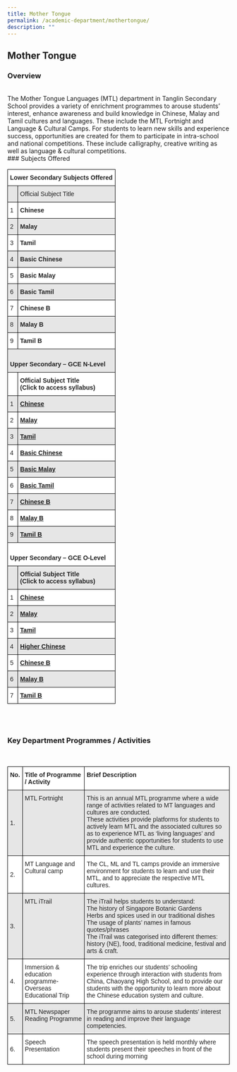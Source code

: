 ```yaml
---
title: Mother Tongue
permalink: /academic-department/mothertongue/
description: ""
---
```

## Mother Tongue


### Overview
<br>
The Mother Tongue Languages (MTL) department in Tanglin Secondary School provides a variety of enrichment programmes to arouse students’ interest, enhance awareness and build knowledge in Chinese, Malay and Tamil cultures and languages. These include the MTL Fortnight and Language & Cultural Camps. For students to learn new skills and experience success, opportunities are created for them to participate in intra-school and national competitions. These include calligraphy, creative writing as well as language & cultural competitions.
<br>
### Subjects Offered
<br>
<style type="text/css">
.tg  {border-collapse:collapse;border-spacing:0;}
.tg td{border-color:black;border-style:solid;border-width:1px;font-family:Arial, sans-serif;font-size:14px;
  overflow:hidden;padding:10px 5px;word-break:normal;}
.tg th{border-color:black;border-style:solid;border-width:1px;font-family:Arial, sans-serif;font-size:14px;
  font-weight:normal;overflow:hidden;padding:10px 5px;word-break:normal;}
.tg .tg-l2bf{background-color:#FFF;color:#222;font-weight:bold;text-align:left;vertical-align:top}
.tg .tg-h5mn{background-color:#E6E6E6;color:#222;text-align:left;vertical-align:middle}
.tg .tg-xyrl{background-color:#E6E6E6;color:#222;text-align:left;vertical-align:top}
.tg .tg-1wp7{background-color:#FFF;color:#02B2F2;font-weight:bold;text-align:left;text-decoration:underline;vertical-align:top}
.tg .tg-tsok{background-color:#FFF;color:#222;text-align:left;vertical-align:top}
.tg .tg-rs0e{background-color:#E6E6E6;color:#222;font-weight:bold;text-align:left;vertical-align:top}
.tg .tg-1ppo{background-color:#FFF;color:#222;text-align:left;vertical-align:middle}
.tg .tg-m6ag{background-color:#E6E6E6;color:#02B2F2;font-weight:bold;text-align:left;text-decoration:underline;vertical-align:top}
</style>
<table class="tg">
<thead>
  <tr>
    <th class="tg-l2bf" colspan="2"><span style="font-weight:bold">Lower Secondary Subjects Offered</span><br> </th>
  </tr>
</thead>
<tbody>
  <tr>
    <td class="tg-h5mn"> </td>
    <td class="tg-xyrl"><span style="font-weight:400">Official Subject Title</span></td>
  </tr>
  <tr>
    <td class="tg-tsok"><span style="font-weight:400">1</span></td>
    <td class="tg-l2bf"><span style="font-weight:bold">Chinese</span></td>
  </tr>
  <tr>
    <td class="tg-xyrl"><span style="font-weight:400">2</span></td>
    <td class="tg-rs0e"><span style="font-weight:bold">Malay</span></td>
  </tr>
  <tr>
    <td class="tg-tsok"><span style="font-weight:400">3</span></td>
    <td class="tg-l2bf"><span style="font-weight:bold">Tamil</span></td>
  </tr>
  <tr>
    <td class="tg-xyrl"><span style="font-weight:400">4</span></td>
    <td class="tg-rs0e"><span style="font-weight:bold">Basic Chinese</span></td>
  </tr>
  <tr>
    <td class="tg-tsok"><span style="font-weight:400">5</span></td>
    <td class="tg-l2bf"><span style="font-weight:bold">Basic Malay</span></td>
  </tr>
  <tr>
    <td class="tg-xyrl"><span style="font-weight:400">6</span></td>
    <td class="tg-rs0e"><span style="font-weight:bold">Basic Tamil</span></td>
  </tr>
  <tr>
    <td class="tg-tsok"><span style="font-weight:400">7</span></td>
    <td class="tg-l2bf"><span style="font-weight:bold">Chinese B</span></td>
  </tr>
  <tr>
    <td class="tg-xyrl"><span style="font-weight:400">8</span></td>
    <td class="tg-rs0e"><span style="font-weight:bold">Malay B</span></td>
  </tr>
  <tr>
    <td class="tg-tsok"><span style="font-weight:400">9</span></td>
    <td class="tg-l2bf"><span style="font-weight:bold">Tamil B</span></td>
  </tr>
  <tr>
    <td class="tg-xyrl" colspan="2"> <br><span style="font-weight:bold">Upper Secondary – GCE N-Level</span><br> </td>
  </tr>
  <tr>
    <td class="tg-1ppo"> </td>
    <td class="tg-l2bf"><span style="font-weight:bold">Official Subject Title</span><br>(Click to access syllabus)</td>
  </tr>
  <tr>
    <td class="tg-xyrl"><span style="font-weight:400">1</span></td>
    <td class="tg-m6ag"><a href="http://www.seab.gov.sg/content/syllabus/nlevel/2018Syllabus/1196_2018.pdf"><span style="font-weight:bold">Chinese</span></a></td>
  </tr>
  <tr>
    <td class="tg-tsok"><span style="font-weight:400">2</span></td>
    <td class="tg-1wp7"><a href="http://www.seab.gov.sg/content/syllabus/nlevel/2018Syllabus/1197_2018.pdf"><span style="font-weight:bold">Malay</span></a></td>
  </tr>
  <tr>
    <td class="tg-xyrl"><span style="font-weight:400">3</span></td>
    <td class="tg-m6ag"><a href="http://www.seab.gov.sg/content/syllabus/nlevel/2018Syllabus/1198_2018.pdf"><span style="font-weight:bold">Tamil</span></a></td>
  </tr>
  <tr>
    <td class="tg-tsok"><span style="font-weight:400">4</span></td>
    <td class="tg-1wp7"><a href="http://www.seab.gov.sg/content/syllabus/nlevel/2018Syllabus/1202_2018.pdf"><span style="font-weight:bold">Basic Chinese</span></a></td>
  </tr>
  <tr>
    <td class="tg-xyrl"><span style="font-weight:400">5</span></td>
    <td class="tg-m6ag"><a href="http://www.seab.gov.sg/content/syllabus/nlevel/2018Syllabus/1203_2018.pdf"><span style="font-weight:bold">Basic Malay</span></a></td>
  </tr>
  <tr>
    <td class="tg-tsok"><span style="font-weight:400">6</span></td>
    <td class="tg-1wp7"><a href="http://www.seab.gov.sg/content/syllabus/nlevel/2018Syllabus/1204_2018.pdf"><span style="font-weight:bold">Basic Tamil</span></a></td>
  </tr>
  <tr>
    <td class="tg-xyrl"><span style="font-weight:400">7</span></td>
    <td class="tg-m6ag"><a href="http://www.seab.gov.sg/content/syllabus/olevel/2018Syllabus/1153_2018.pdf"><span style="font-weight:bold">Chinese B</span></a></td>
  </tr>
  <tr>
    <td class="tg-tsok"><span style="font-weight:400">8</span></td>
    <td class="tg-1wp7"><a href="http://www.seab.gov.sg/content/syllabus/olevel/2018Syllabus/1151_2018.pdf"><span style="font-weight:bold">Malay B</span></a></td>
  </tr>
  <tr>
    <td class="tg-xyrl"><span style="font-weight:400">9</span></td>
    <td class="tg-m6ag"><a href="http://www.seab.gov.sg/content/syllabus/olevel/2018Syllabus/1152_2018.pdf"><span style="font-weight:bold">Tamil B</span></a></td>
  </tr>
  <tr>
    <td class="tg-tsok" colspan="2"> <br><span style="font-weight:bold">Upper Secondary – GCE O-Level</span><br> </td>
  </tr>
  <tr>
    <td class="tg-h5mn"> </td>
    <td class="tg-rs0e"><span style="font-weight:bold">Official Subject Title</span><br>(Click to access syllabus)</td>
  </tr>
  <tr>
    <td class="tg-tsok"><span style="font-weight:400">1</span></td>
    <td class="tg-1wp7"><a href="http://www.seab.gov.sg/content/syllabus/olevel/2018Syllabus/1160_2018.pdf"><span style="font-weight:bold">Chinese</span></a></td>
  </tr>
  <tr>
    <td class="tg-xyrl"><span style="font-weight:400">2</span></td>
    <td class="tg-m6ag"><a href="http://www.seab.gov.sg/content/syllabus/olevel/2018Syllabus/1148_2018.pdf"><span style="font-weight:bold">Malay</span></a></td>
  </tr>
  <tr>
    <td class="tg-tsok"><span style="font-weight:400">3</span></td>
    <td class="tg-1wp7"><a href="http://www.seab.gov.sg/content/syllabus/olevel/2018Syllabus/1157_2018.pdf"><span style="font-weight:bold">Tamil</span></a></td>
  </tr>
  <tr>
    <td class="tg-xyrl"><span style="font-weight:400">4</span></td>
    <td class="tg-m6ag"><a href="http://www.seab.gov.sg/content/syllabus/olevel/2018Syllabus/1116_2018.pdf"><span style="font-weight:bold">Higher Chinese</span></a></td>
  </tr>
  <tr>
    <td class="tg-tsok"><span style="font-weight:400">5</span></td>
    <td class="tg-1wp7"><a href="http://www.seab.gov.sg/content/syllabus/olevel/2018Syllabus/1153_2018.pdf"><span style="font-weight:bold">Chinese B</span></a></td>
  </tr>
  <tr>
    <td class="tg-xyrl"><span style="font-weight:400">6</span></td>
    <td class="tg-m6ag"><a href="http://www.seab.gov.sg/content/syllabus/olevel/2018Syllabus/1151_2018.pdf"><span style="font-weight:bold">Malay B</span></a></td>
  </tr>
  <tr>
    <td class="tg-tsok"><span style="font-weight:400">7</span></td>
    <td class="tg-1wp7"><a href="http://www.seab.gov.sg/content/syllabus/olevel/2018Syllabus/1152_2018.pdf"><span style="font-weight:bold">Tamil B</span></a></td>
  </tr>
</tbody>
</table>
<br>
<br>

### Key Department Programmes / Activities
<br>
<style type="text/css">
.tg  {border-collapse:collapse;border-spacing:0;}
.tg td{border-color:black;border-style:solid;border-width:1px;font-family:Arial, sans-serif;font-size:14px;
  overflow:hidden;padding:10px 5px;word-break:normal;}
.tg th{border-color:black;border-style:solid;border-width:1px;font-family:Arial, sans-serif;font-size:14px;
  font-weight:normal;overflow:hidden;padding:10px 5px;word-break:normal;}
.tg .tg-l2bf{background-color:#FFF;color:#222;font-weight:bold;text-align:left;vertical-align:top}
.tg .tg-h5mn{background-color:#E6E6E6;color:#222;text-align:left;vertical-align:middle}
.tg .tg-xyrl{background-color:#E6E6E6;color:#222;text-align:left;vertical-align:top}
.tg .tg-1ppo{background-color:#FFF;color:#222;text-align:left;vertical-align:middle}
.tg .tg-tsok{background-color:#FFF;color:#222;text-align:left;vertical-align:top}
</style>
<table class="tg">
<thead>
  <tr>
    <th class="tg-l2bf"><span style="font-weight:bold">No.</span></th>
    <th class="tg-l2bf"><span style="font-weight:bold">Title of Programme / Activity</span></th>
    <th class="tg-l2bf"><span style="font-weight:bold">Brief Description</span></th>
  </tr>
</thead>
<tbody>
  <tr>
    <td class="tg-h5mn">1.</td>
    <td class="tg-xyrl"><span style="font-weight:400">MTL Fortnight</span></td>
    <td class="tg-xyrl"><span style="font-weight:400">This is an annual MTL programme where a wide range of activities related to MT languages and cultures are conducted.</span><br><span style="font-weight:400">These activities provide platforms for students to actively learn MTL and the associated cultures so as to experience MTL as ‘living languages’ and provide authentic opportunities for students to use MTL and experience the culture.</span></td>
  </tr>
  <tr>
    <td class="tg-1ppo">2.</td>
    <td class="tg-tsok"><span style="font-weight:400">MT Language and Cultural camp</span></td>
    <td class="tg-tsok"><span style="font-weight:400">The CL, ML and TL camps provide an immersive environment for students to learn and use their MTL, and to appreciate the respective MTL cultures.</span></td>
  </tr>
  <tr>
    <td class="tg-h5mn">3.</td>
    <td class="tg-xyrl"><span style="font-weight:400">MTL  iTrail</span></td>
    <td class="tg-xyrl"><span style="font-weight:400">The iTrail helps students to understand:</span><br><span style="font-weight:400">The history of Singapore Botanic Gardens</span><br><span style="font-weight:400">Herbs and spices used in our traditional dishes</span><br><span style="font-weight:400">The usage of plants’ names in famous quotes/phrases</span><br><span style="font-weight:400">The iTrail was categorised into different themes: history (NE), food, traditional medicine, festival and arts &amp; craft.</span></td>
  </tr>
  <tr>
    <td class="tg-1ppo">4.</td>
    <td class="tg-tsok"><span style="font-weight:400">Immersion &amp; education programme-Overseas Educational Trip</span></td>
    <td class="tg-tsok"><span style="font-weight:400">The trip enriches our students’ schooling experience through interaction with students from China, Chaoyang High School, and to provide our students with the opportunity to learn more about the Chinese education system and culture.</span></td>
  </tr>
  <tr>
    <td class="tg-h5mn">5.</td>
    <td class="tg-xyrl"><span style="font-weight:400">MTL Newspaper Reading Programme</span></td>
    <td class="tg-xyrl"><span style="font-weight:400">The programme aims to arouse students’ interest in reading and improve their language competencies.</span></td>
  </tr>
  <tr>
    <td class="tg-1ppo">6.</td>
    <td class="tg-tsok"><span style="font-weight:400">Speech Presentation</span></td>
    <td class="tg-tsok"><span style="font-weight:400">The speech presentation is held monthly where students present their speeches in front of the school during morning</span></td>
  </tr>
</tbody>
</table>